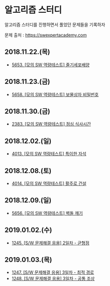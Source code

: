 # 알고리즘 스터디
알고리즘 스터디를 진행하면서 풀었던 문제들을 기록하자  

문제 출처 : https://swexpertacademy.com

## 2018.11.22.(목)
- [5653. [모의 SW 역량테스트] 줄기세포배양](solving/2018_11_22_5653_StemCellCulture.md)

## 2018.11.23.(금)
- [5658. [모의 SW 역량테스트] 보물상자 비밀번호](solving/2018_11_23_5658_TreasureBoxPassword.md)

## 2018.11.30.(금)
- [2383. [모의 SW 역량테스트] 점심 식사시간](solving/2018_11_30_2383_LunchTime.md)

## 2018.12.02.(일)
- [4013. [모의 SW 역량테스트] 특이한 자석](solving/2018_12_02_4013_SpecialMagnet.md)


## 2018.12.08.(토)
- [4014. [모의 SW 역량테스트] 활주로 건설](solving/2018_12_08_4014_ConstructAirstrip.md)

## 2018.12.09.(일)
- [5656. [모의 SW 역량테스트] 벽돌 깨기](solving/2018_12_09_5656_BreakBrick.md)

## 2019.01.02.(수)
- [1245. [S/W 문제해결 응용] 2일차 - 균형점](solving/2019_01_02_1245_BalancePoint.md)

## 2019.01.03.(목)
- [1247. [S/W 문제해결 응용] 3일차 - 최적 경로](solving/2019_01_03_1247_OptimalPath.md)
- [1248. [S/W 문제해결 응용] 3일차 - 공통 조상](solving/2019_01_03_1248_CommonAncestor.md)
